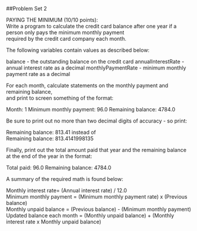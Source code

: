##Problem Set 2  

PAYING THE MINIMUM  (10/10 points):  
Write a program to calculate the credit card balance after one year if a person only pays the minimum monthly payment  
required by the credit card company each month.

The following variables contain values as described below:

balance - the outstanding balance on the credit card
annualInterestRate - annual interest rate as a decimal
monthlyPaymentRate - minimum monthly payment rate as a decimal

For each month, calculate statements on the monthly payment and remaining balance,  
and print to screen something of the format:

Month: 1
Minimum monthly payment: 96.0
Remaining balance: 4784.0

Be sure to print out no more than two decimal digits of accuracy - so print:  

Remaining balance: 813.41
instead of  
Remaining balance: 813.4141998135 

Finally, print out the total amount paid that year and the remaining balance at the end of the year in the format:  

Total paid: 96.0
Remaining balance: 4784.0


A summary of the required math is found below:  

Monthly interest rate= (Annual interest rate) / 12.0  
Minimum monthly payment = (Minimum monthly payment rate) x (Previous balance)  
Monthly unpaid balance = (Previous balance) - (Minimum monthly payment)  
Updated balance each month = (Monthly unpaid balance) + (Monthly interest rate x Monthly unpaid balance)  

